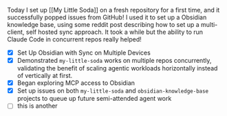 Today I set up [[My Little Soda]] on a fresh repository for a first time, and it successfully popped issues from GitHub! I used it to set up a Obsidian knowledge base, using some reddit post describing how to set up a multi-client, self hosted sync approach. It took a while but the ability to run Claude Code in concurrent repos really helped!

- [x] Set Up Obsidian with Sync on Multiple Devices
- [x] Demonstrated `my-little-soda` works on multiple repos concurrently, validating the benefit of scaling agentic workloads horizontally instead of vertically at first.
- [x] Began exploring MCP access to Obsidian
- [x] Set up issues on both `my-little-soda` and `obsidian-knowledge-base` projects to queue up future semi-attended agent work
- [ ] this is another
